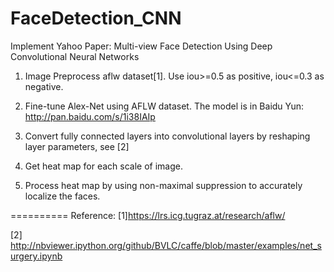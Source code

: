 # FaceDetection_CNN
Implement Yahoo Paper: Multi-view Face Detection Using Deep Convolutional Neural Networks<p/>
1. Image Preprocess aflw dataset[1]. Use iou>=0.5 as positive, iou<=0.3 as negative. <p/>
2. Fine-tune Alex-Net using AFLW dataset. The model is in Baidu Yun: http://pan.baidu.com/s/1i38IAIp <p/>
3. Convert fully connected layers into convolutional layers by reshaping layer parameters, see [2]<p/>
4. Get heat map for each scale of image. <p/>
5. Process heat map by using non-maximal suppression to accurately localize the faces.<p/>

==========
Reference:
[1]https://lrs.icg.tugraz.at/research/aflw/<p/>
[2] http://nbviewer.ipython.org/github/BVLC/caffe/blob/master/examples/net_surgery.ipynb<p/>

